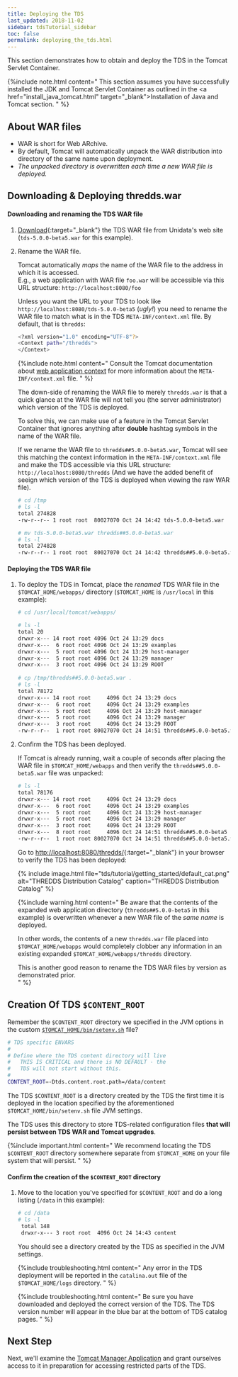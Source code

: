 ```yaml
---
title: Deploying the TDS 
last_updated: 2018-11-02
sidebar: tdsTutorial_sidebar
toc: false
permalink: deploying_the_tds.html
---
```


This section demonstrates how to obtain and deploy the TDS in the Tomcat Servlet Container.

{%include note.html content="
This section assumes you have successfully installed the JDK and Tomcat Servlet Container as outlined in the <a href=\"install_java_tomcat.html\" target=\"_blank\">Installation of Java and Tomcat</a> section.
" %}

## About WAR files

* WAR is short for Web ARchive.
* By default, Tomcat will automatically unpack the WAR distribution into directory of the same name upon deployment.
* <i>The unpacked directory is overwritten each time a new WAR file is deployed.</i>

## Downloading & Deploying thredds.war

#### Downloading and renaming the TDS WAR file

1. [Download](http://www.unidata.ucar.edu/downloads/tds/index.jsp){:target="_blank"} the TDS WAR file from Unidata's web site (`tds-5.0.0-beta5.war` for this example).

2. Rename the WAR file.
   
   Tomcat automatically *maps* the name of the WAR file to the address in which it is accessed.  
   E.g., a web application with WAR file `foo.war` will be accessible via this URL structure: `http://localhost:8080/foo` 
   
   Unless you want the URL to your TDS to look like `http://localhost:8080/tds-5.0.0-beta5` (_ugly!_) you need to rename the WAR file to match what is in the TDS `META-INF/context.xml` file.  By default, that is `thredds`:

   ~~~~bash
   <?xml version="1.0" encoding="UTF-8"?>
   <Context path="/thredds">
   </Context>
   ~~~~
   
   {%include note.html content="
   Consult the Tomcat documentation about [web application context](http://tomcat.apache.org/tomcat-8.5-doc/config/context.html) for more information about the `META-INF/context.xml` file.
   " %}
   
   The down-side of renaming the WAR file to merely `thredds.war` is that a quick glance at the WAR file will not tell you (the server administrator) which version of the TDS is deployed.
  
   
   To solve this, we can make use of a feature in the Tomcat Servlet Container that ignores anything after **double** hashtag symbols in the name of the WAR file.  
   
   If we rename the WAR file to `thredds##5.0.0-beta5.war`, Tomcat will see this matching the context information in the `META-INF/context.xml` file and make the TDS accessible via this URL structure: `http://localhost:8080/thredds` (And we have the added benefit of seeign which version of the TDS is deployed when viewing the raw WAR file). 

   ~~~~bash
   # cd /tmp
   # ls -l
   total 274828
   -rw-r--r-- 1 root root  80027070 Oct 24 14:42 tds-5.0.0-beta5.war
   
   # mv tds-5.0.0-beta5.war thredds##5.0.0-beta5.war
   # ls -l  
   total 274828
   -rw-r--r-- 1 root root  80027070 Oct 24 14:42 thredds##5.0.0-beta5.war
   ~~~~

#### Deploying the TDS WAR file

1. To deploy the TDS in Tomcat, place the _renamed_ TDS WAR file in the `$TOMCAT_HOME/webapps/` directory (`$TOMCAT_HOME` is `/usr/local` in this example):

   ~~~bash
   # cd /usr/local/tomcat/webapps/
   
   # ls -l
   total 20
   drwxr-x--- 14 root root 4096 Oct 24 13:29 docs
   drwxr-x---  6 root root 4096 Oct 24 13:29 examples
   drwxr-x---  5 root root 4096 Oct 24 13:29 host-manager
   drwxr-x---  5 root root 4096 Oct 24 13:29 manager
   drwxr-x---  3 root root 4096 Oct 24 13:29 ROOT
    
   # cp /tmp/thredds##5.0.0-beta5.war .
   # ls -l
   total 78172
   drwxr-x--- 14 root root     4096 Oct 24 13:29 docs
   drwxr-x---  6 root root     4096 Oct 24 13:29 examples
   drwxr-x---  5 root root     4096 Oct 24 13:29 host-manager
   drwxr-x---  5 root root     4096 Oct 24 13:29 manager
   drwxr-x---  3 root root     4096 Oct 24 13:29 ROOT
   -rw-r--r--  1 root root 80027070 Oct 24 14:51 thredds##5.0.0-beta5.war
   ~~~

2. Confirm the TDS has been deployed.

   If Tomcat is already running, wait a couple of seconds after placing the WAR file in `$TOMCAT_HOME/webapps` and then verify the `thredds##5.0.0-beta5.war` file was unpacked:

   ~~~bash
   # ls -l
   total 78176
   drwxr-x--- 14 root root     4096 Oct 24 13:29 docs
   drwxr-x---  6 root root     4096 Oct 24 13:29 examples
   drwxr-x---  5 root root     4096 Oct 24 13:29 host-manager
   drwxr-x---  5 root root     4096 Oct 24 13:29 manager
   drwxr-x---  3 root root     4096 Oct 24 13:29 ROOT
   drwxr-x---  8 root root     4096 Oct 24 14:51 thredds##5.0.0-beta5
   -rw-r--r--  1 root root 80027070 Oct 24 14:51 thredds##5.0.0-beta5.war
   ~~~

   Go to [http://localhost:8080/thredds/](http://localhost:8080/thredds/){:target="_blank"} in your browser to verify the TDS has been deployed:

   {% include image.html file="tds/tutorial/getting_started/default_cat.png" alt="THREDDS Distribution Catalog" caption="THREDDS Distribution Catalog" %}


    {%include warning.html content="
    Be aware that the contents of the expanded web application directory (`thredds##5.0.0-beta5` in this example) is overwritten whenever a new WAR file of the _same name_ is deployed.  
    
    In other words, the contents of a new `thredds.war` file placed into `$TOMCAT_HOME/webapps` would completely clobber any information in an existing expanded `$TOMCAT_HOME/webapps/thredds` directory.
    
    This is another good reason to rename the TDS WAR files by version as demonstrated prior.  
    " %}

## Creation Of TDS `$CONTENT_ROOT`

Remember the `$CONTENT_ROOT` directory we specified in the JVM options in the custom  [`$TOMCAT_HOME/bin/setenv.sh`](running_tomcat.html#setting-java_home-java_opts-catalina_home-catalina_base-and-content_root) file?

~~~~bash
# TDS specific ENVARS
#
# Define where the TDS content directory will live
#   THIS IS CRITICAL and there is NO DEFAULT - the
#   TDS will not start without this.
#
CONTENT_ROOT=-Dtds.content.root.path=/data/content
~~~~

The TDS `$CONTENT_ROOT` is a directory created by the TDS the first time it is deployed in the location specified by the aforementioned `$TOMCAT_HOME/bin/setenv.sh` file JVM settings.

The TDS uses this directory to store TDS-related configuration files __that will persist between TDS WAR and Tomcat upgrades__.
   
{%include important.html content="
We recommend locating the TDS `$CONTENT_ROOT` directory somewhere separate from `$TOMCAT_HOME` on your file system that will persist.
" %}

#### Confirm the creation of the `$CONTENT_ROOT` directory
   
1. Move to the location you've specified for `$CONTENT_ROOT` and do a long listing (`/data` in this example):

   ~~~~bash
   # cd /data
   # ls -l
    total 148
    drwxr-x--- 3 root root  4096 Oct 24 14:43 content
   ~~~~

   You should see a directory created by the TDS as specified in the JVM settings.

   {%include troubleshooting.html content="
   Any error in the TDS deployment will be reported in the `catalina.out` file of the `$TOMCAT_HOME/logs` directory.
   " %}

   {%include troubleshooting.html content="
   Be sure you have downloaded and deployed the correct version of the TDS.
   The TDS version number will appear in the blue bar at the bottom of TDS catalog pages.
   " %}
   

## Next Step

Next, we'll examine the [Tomcat Manager Application](tomcat_manager_app.html) and grant ourselves access to it in preparation for accessing restricted parts of the TDS.
